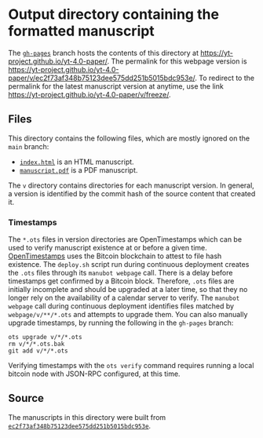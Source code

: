 # Output directory containing the formatted manuscript

The [`gh-pages`](https://github.com/yt-project/yt-4.0-paper/tree/gh-pages) branch hosts the contents of this directory at <https://yt-project.github.io/yt-4.0-paper/>.
The permalink for this webpage version is <https://yt-project.github.io/yt-4.0-paper/v/ec2f73af348b75123dee575dd251b5015bdc953e/>.
To redirect to the permalink for the latest manuscript version at anytime, use the link <https://yt-project.github.io/yt-4.0-paper/v/freeze/>.

## Files

This directory contains the following files, which are mostly ignored on the `main` branch:

+ [`index.html`](index.html) is an HTML manuscript.
+ [`manuscript.pdf`](manuscript.pdf) is a PDF manuscript.

The `v` directory contains directories for each manuscript version.
In general, a version is identified by the commit hash of the source content that created it.

### Timestamps

The `*.ots` files in version directories are OpenTimestamps which can be used to verify manuscript existence at or before a given time.
[OpenTimestamps](https://opentimestamps.org/) uses the Bitcoin blockchain to attest to file hash existence.
The `deploy.sh` script run during continuous deployment creates the `.ots` files through its `manubot webpage` call.
There is a delay before timestamps get confirmed by a Bitcoin block.
Therefore, `.ots` files are initially incomplete and should be upgraded at a later time, so that they no longer rely on the availability of a calendar server to verify.
The `manubot webpage` call during continuous deployment identifies files matched by `webpage/v/**/*.ots` and attempts to upgrade them.
You can also manually upgrade timestamps, by running the following in the `gh-pages` branch:

```shell
ots upgrade v/*/*.ots
rm v/*/*.ots.bak
git add v/*/*.ots
```

Verifying timestamps with the `ots verify` command requires running a local bitcoin node with JSON-RPC configured, at this time.

## Source

The manuscripts in this directory were built from
[`ec2f73af348b75123dee575dd251b5015bdc953e`](https://github.com/yt-project/yt-4.0-paper/commit/ec2f73af348b75123dee575dd251b5015bdc953e).
